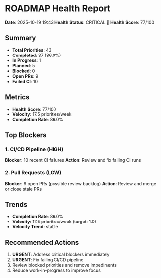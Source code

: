 # ROADMAP Health Report

**Date**: 2025-10-19 19:43
**Health Status**: CRITICAL 🔴
**Health Score**: 77/100

## Summary

- **Total Priorities**: 43
- **Completed**: 37 (86.0%)
- **In Progress**: 1
- **Planned**: 5
- **Blocked**: 0
- **Open PRs**: 9
- **Failed CI**: 10

## Metrics

- **Health Score**: 77/100
- **Velocity**: 17.5 priorities/week
- **Completion Rate**: 86.0%

## Top Blockers

### 1. CI/CD Pipeline (HIGH)

**Blocker**: 10 recent CI failures
**Action**: Review and fix failing CI runs

### 2. Pull Requests (LOW)

**Blocker**: 9 open PRs (possible review backlog)
**Action**: Review and merge or close stale PRs

## Trends

- **Completion Rate**: 86.0%
- **Velocity**: 17.5 priorities/week (target: 1.0)
- **Velocity Trend**: stable

## Recommended Actions

1. **URGENT**: Address critical blockers immediately
2. **URGENT**: Fix failing CI/CD pipeline
3. Review blocked priorities and remove impediments
4. Reduce work-in-progress to improve focus

